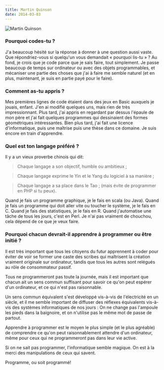 ```yaml
---
title: Martin Quinson
date: 2014-03-03
---
```


![Martin Quinson](http://www.loria.fr/~quinson/tete-small.png)

### Pourquoi codes-tu ?

J'a beaucoup hésité sur la réponse à donner à une question aussi
vaste. Que répondriez-vous si quelqu'un vous demandait « pourquoi
lis-tu » ? Au fond, je crois que je code parce que je sais faire, tout
simplement. Je passe beaucoup de temps sur ordinateur ou avec des
objets programmables, et mécaniser une partie des choses que j'ai à
faire me semble naturel (et en plus, maintenant, je suis en partie
payé pour le faire).

### Comment as-tu appris ?

Mes premières lignes de code étaient dans des jeux en Basic auxquels
je jouais, enfant. J'en ai modifié quelques uns, mais rien de très
impressionnant. Plus tard, j'ai appris en regardant par dessus
l'épaule de mon père et j'ai fait quelques programmes qui dessinaient
des formes géométriques intéressantes. Bien plus tard, j'ai fait une
licence d'informatique, puis une maîtrise puis une thèse dans ce
domaine. Je suis encore en train d'apprendre.

### Quel est ton langage préféré ?

Il y a un vieux proverbe chinois qui dit: 

> Chaque langage a son objectif, humble ou ambitieux ;

> Chaque langage exprime le Yin et le Yang du logiciel à sa manière ;

> Chaque langage a sa place dans le Tao ; (mais évite de programmer en PHP si tu peux).

Quand je fais un programme graphique, je le fais en scala (ou Java).
Quand je fais un programme qui doit aller vite ou toucher le système,
je le fais en C. Quand je fais des statistiques, je le fais en R.
Quand j'automatise une tâche de tous les jours, c'est en Perl. 
Je n'ai pas vraiment de chouchou, cela dépend de ce que je veux faire.

### Pourquoi chacun devrait-il apprendre à programmer ou être initié ?

Il est très important que tous les citoyens du futur apprennent à
coder pour éviter de voir se former une caste des scribes qui
maîtrisent la création vraiment originale sur ordinateur, tandis que
tous les autres sont relégués au rôle de consommateur passif.

Tous ne programmeront pas toute la journée, mais il est important que
chacun ait un sens commun suffisant pour savoir ce qu'on peut espérer
d'un ordinateur, et ce qui n'est pas raisonnable. 

Un sens commun équivalent s'est développé vis-à-vis de l'électricité
en un siècle, et il me semble important de diffuser des réflexes
équivalents vis-à-vis des systèmes informatiques de nos jours : On ne
change pas l'ampoule les pieds dans la baignoire, et on n'utilise pas
le même mot de passe de partout. 

Apprendre à programmer est le moyen le plus simple (et le plus
agréable) de comprendre ce qu'on peut raisonnablement attendre d'un
ordinateur, même pour ceux qui ne programmeront pas dans leur vie
active. 

Si on ne sait pas programmer, l'informatique semble magique. On est 
à la merci des manipulations de ceux qui savent. 

Programme, ou soit programmé! 

